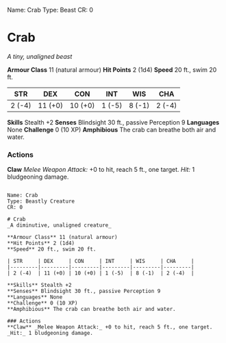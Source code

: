 Name: Crab
Type: Beast
CR: 0

# Crab
_A tiny, unaligned beast_

**Armour Class** 11 (natural armour)
**Hit Points** 2 (1d4)
**Speed** 20 ft., swim 20 ft.

| STR     | DEX     | CON     | INT     | WIS     | CHA     |
|---------|---------|---------|---------|---------|---------|
| 2 (-4)  | 11 (+0) | 10 (+0) | 1 (-5)  | 8 (-1)  | 2 (-4)  |

**Skills** Stealth +2
**Senses** Blindsight 30 ft., passive Perception 9
**Languages** None
**Challenge** 0 (10 XP)
**Amphibious** The crab can breathe both air and water.

### Actions
**Claw** _Melee Weapon Attack:_ +0 to hit, reach 5 ft., one target. _Hit:_ 1 bludgeoning damage.
```

Name: Crab
Type: Beastly Creature
CR: 0

# Crab
_A diminutive, unaligned creature_

**Armour Class** 11 (natural armour)
**Hit Points** 2 (1d4)
**Speed** 20 ft., swim 20 ft.

| STR     | DEX     | CON     | INT     | WIS     | CHA     |
|---------|---------|---------|---------|---------|---------|
| 2 (-4)  | 11 (+0) | 10 (+0) | 1 (-5)  | 8 (-1)  | 2 (-4)  |

**Skills** Stealth +2
**Senses** Blindsight 30 ft., passive Perception 9
**Languages** None
**Challenge** 0 (10 XP)
**Amphibious** The crab can breathe both air and water.

### Actions
**Claw** _Melee Weapon Attack:_ +0 to hit, reach 5 ft., one target. _Hit:_ 1 bludgeoning damage.